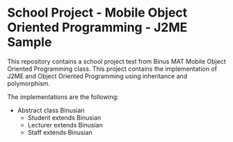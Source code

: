 # School Project - Mobile Object Oriented Programming - J2ME Sample
This repository contains a school project test from Binus MAT Mobile Object Oriented Programming class. This project contains the implementation of J2ME and Object Oriented Programming using inheritance and polymorphism.

The implementations are the following:
- Abstract class Binusian
  - Student extends Binusian
  - Lecturer extends Binusian
  - Staff extends Binusian
